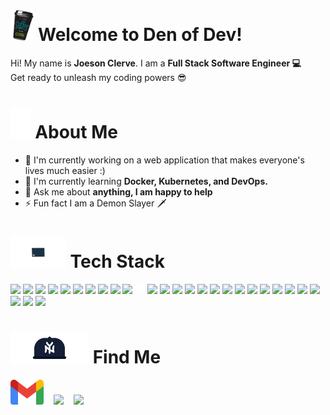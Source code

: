 # <img src="coffee.gif" height="50"> Welcome to Den of Dev!

Hi! My name is **Joeson Clerve**. I am a **Full Stack Software Engineer 💻**  
Get ready to unleash my coding powers 😎


# <img src="reel.gif" height="50"> About Me

- 🔭 I'm currently working on a web application that makes everyone's lives much easier :)
- 🌱 I'm currently learning **Docker, Kubernetes, and DevOps.**
- 💬 Ask me about **anything, I am happy to help**
- ⚡ Fun fact I am a Demon Slayer 🗡️


# <img src="filming.gif" height="50"> Tech Stack

<div>
  <img src="https://raw.githubusercontent.com/rahulbanerjee26/githubAboutMeGenerator/main/icons/java.svg" height="50">
  <img src="https://raw.githubusercontent.com/rahulbanerjee26/githubAboutMeGenerator/main/icons/spring.svg" height="50">
  <img src="https://raw.githubusercontent.com/rahulbanerjee26/githubAboutMeGenerator/main/icons/javascript.svg" height="50">
  <img src="https://raw.githubusercontent.com/rahulbanerjee26/githubAboutMeGenerator/main/icons/reactjs.svg" height="50">
  <img src="https://raw.githubusercontent.com/rahulbanerjee26/githubAboutMeGenerator/main/icons/python.svg" height="50">
  <img src="https://raw.githubusercontent.com/rahulbanerjee26/githubAboutMeGenerator/main/icons/aws.svg" height="50">
  <img src="https://raw.githubusercontent.com/rahulbanerjee26/githubAboutMeGenerator/main/icons/docker.svg" height="50">
  <img src="https://raw.githubusercontent.com/rahulbanerjee26/githubAboutMeGenerator/main/icons/kubernetes.svg" height="50">
  <img src="https://raw.githubusercontent.com/rahulbanerjee26/githubAboutMeGenerator/main/icons/git.svg" height="50">
  <img src="https://raw.githubusercontent.com/rahulbanerjee26/githubAboutMeGenerator/main/icons/github.svg" height="50">
  <img src="https://raw.githubusercontent.com/rahulbanerjee26/githubAboutMeGenerator/main/icons/kafka.svg" height="50" style="filter: brightness(0) invert(1);">
  <img src="https://raw.githubusercontent.com/rahulbanerjee26/githubAboutMeGenerator/main/icons/postgresql.svg" height="50">
  <img src="https://raw.githubusercontent.com/rahulbanerjee26/githubAboutMeGenerator/main/icons/postman.svg" height="50">
  <img src="https://raw.githubusercontent.com/rahulbanerjee26/githubAboutMeGenerator/main/icons/mysql.svg" height="50">
  <img src="https://raw.githubusercontent.com/rahulbanerjee26/githubAboutMeGenerator/main/icons/nodejs.svg" height="50">
  <img src="https://raw.githubusercontent.com/rahulbanerjee26/githubAboutMeGenerator/main/icons/npm.svg" height="50">
  <img src="https://raw.githubusercontent.com/rahulbanerjee26/githubAboutMeGenerator/main/icons/bootstrap.svg" height="50">
  <img src="https://raw.githubusercontent.com/rahulbanerjee26/githubAboutMeGenerator/main/icons/kotlin.svg" height="50">
  <img src="https://raw.githubusercontent.com/rahulbanerjee26/githubAboutMeGenerator/main/icons/php.svg" height="50">
  <img src="https://raw.githubusercontent.com/rahulbanerjee26/githubAboutMeGenerator/main/icons/c.svg" height="50">
  <img src="https://raw.githubusercontent.com/rahulbanerjee26/githubAboutMeGenerator/main/icons/express.svg" height="50">
  <img src="https://raw.githubusercontent.com/rahulbanerjee26/githubAboutMeGenerator/main/icons/flutter.svg" height="50">
  <img src="https://raw.githubusercontent.com/rahulbanerjee26/githubAboutMeGenerator/main/icons/linux.svg" height="50">
  <img src="https://raw.githubusercontent.com/rahulbanerjee26/githubAboutMeGenerator/main/icons/go.svg" height="50">
  <img src="https://raw.githubusercontent.com/rahulbanerjee26/githubAboutMeGenerator/main/icons/redis.svg" height="50">
  <img src="https://raw.githubusercontent.com/rahulbanerjee26/githubAboutMeGenerator/main/icons/css.svg" height="50">
  <img src="https://raw.githubusercontent.com/rahulbanerjee26/githubAboutMeGenerator/main/icons/html.svg" height="50">
  <img src="https://raw.githubusercontent.com/rahulbanerjee26/githubAboutMeGenerator/main/icons/firebase.svg" height="50">
</div>


# <img src="cap.gif" height="50"> Find Me

<div>
  <a href="mailto:clervejoeson@gmail.com"><img src="https://github.com/ItsMyBlackAxe/ItsMyBlackAxe/blob/main/gmail.svg" height="40"></a>&nbsp;&nbsp;&nbsp;
  <a href="https://www.linkedin.com/in/joeson-clerve/"><img src="https://raw.githubusercontent.com/rahulbanerjee26/githubAboutMeGenerator/main/icons/linked-in-alt.svg" height="40"></a>&nbsp;&nbsp;&nbsp;
  <a href="https://www.instagram.com/clerve_9?igsh=YnlqbXRrcjh3anNu"><img src="https://raw.githubusercontent.com/rahulbanerjee26/githubAboutMeGenerator/main/icons/instagram.svg" height="40"></a>
</div>
